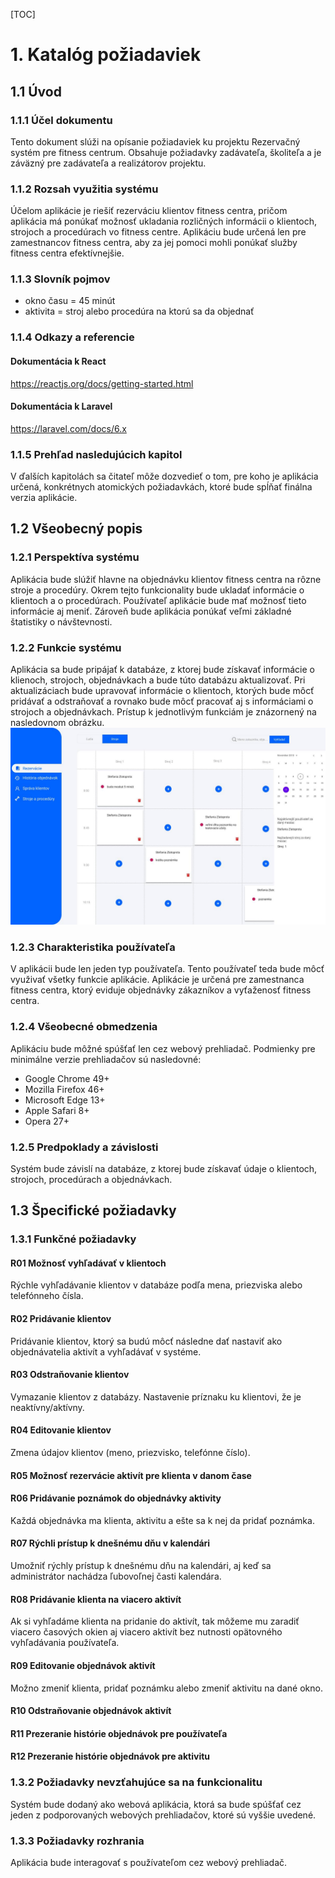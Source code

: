 [TOC]

# 1. Katalóg požiadaviek

## 1.1 Úvod

### 1.1.1 Účel dokumentu
Tento dokument slúži na opísanie požiadaviek ku projektu Rezervačný systém pre fitness centrum. Obsahuje požiadavky zadávateľa, školiteľa a je záväzný pre zadávateľa a realizátorov projektu.

### 1.1.2 Rozsah využitia systému
Účelom aplikácie je riešiť rezerváciu klientov fitness centra, pričom aplikácia má ponúkať možnosť ukladania rozličných informácii o klientoch, strojoch a procedúrach vo fitness centre. Aplikáciu bude určená len pre zamestnancov fitness centra, aby za jej pomoci mohli ponúkať služby fitness centra efektívnejšie.

### 1.1.3 Slovník pojmov
- okno času = 45 minút
- aktivita = stroj alebo procedúra na ktorú sa da objednať

### 1.1.4 Odkazy a referencie

#### Dokumentácia k React
https://reactjs.org/docs/getting-started.html

#### Dokumentácia k Laravel
https://laravel.com/docs/6.x

### 1.1.5 Prehľad nasledujúcich kapitol
V ďalších kapitolách sa čitateľ môže dozvedieť o tom, pre koho je aplikácia určená, konkrétnych atomických požiadavkách, ktoré bude spĺňať finálna verzia aplikácie.

## 1.2 Všeobecný popis

### 1.2.1 Perspektíva systému
Aplikácia bude slúžiť hlavne na objednávku klientov fitness centra na rôzne stroje a procedúry. Okrem tejto funkcionality bude ukladať informácie o klientoch a o procedúrach. Používateľ aplikácie bude mať možnosť tieto informácie aj meniť. Zároveň bude aplikácia ponúkať veľmi základné štatistiky o návštevnosti.

### 1.2.2 Funkcie systému
Aplikácia sa bude pripájať k databáze, z ktorej bude získavať informácie o klienoch, strojoch, objednávkach a bude túto databázu aktualizovať. Pri aktualizáciach bude upravovať informácie o klientoch, ktorých bude môcť pridávať a odstraňovať a rovnako bude môcť pracovať aj s informáciami o strojoch a objednávkach. Prístup k jednotlivým funkciám je znázornený na nasledovnom obrázku.
![wireframe concept](wireframe.jpg)

### 1.2.3 Charakteristika používateľa
V aplikácii bude len jeden typ používateľa. Tento používateľ teda bude môcť využivať všetky funkcie aplikácie.
Aplikácie je určená pre zamestnanca fitness centra, ktorý eviduje objednávky zákazníkov a vyťaženosť fitness centra.

### 1.2.4 Všeobecné obmedzenia
Aplikáciu bude môžné spúšťať len cez webový prehliadač. Podmienky pre minimálne verzie prehliadačov sú nasledovné:
- Google Chrome 49+
- Mozilla Firefox 46+
- Microsoft Edge 13+
- Apple Safari 8+
- Opera 27+

### 1.2.5 Predpoklady a závislosti
Systém bude závislí na databáze, z ktorej bude získavať údaje o klientoch, strojoch, procedúrach a objednávkach.

## 1.3 Špecifické požiadavky

### 1.3.1 Funkčné požiadavky

#### R01 Možnosť vyhľadávať v klientoch
Rýchle vyhľadávanie klientov v databáze podľa mena, priezviska alebo telefónneho čísla.

#### R02 Pridávanie klientov
Pridávanie klientov, ktorý sa budú môcť následne dať nastaviť ako objednávatelia aktivít a vyhľadávať v systéme.

#### R03 Odstraňovanie klientov
Vymazanie klientov z databázy. Nastavenie príznaku ku klientovi, že je neaktívny/aktívny.

#### R04 Editovanie klientov
Zmena údajov klientov (meno, priezvisko, telefónne číslo).

#### R05 Možnosť rezervácie aktivít pre klienta v danom čase

#### R06 Pridávanie poznámok do objednávky aktivity
Každá objednávka ma klienta, aktivitu a ešte sa k nej da pridať poznámka.

#### R07 Rýchli prístup k dnešnému dňu v kalendári
Umožniť rýchly prístup k dnešnému dňu na kalendári, aj keď sa administrátor nachádza ľubovoľnej časti kalendára.

#### R08 Pridávanie klienta na viacero aktivít
Ak si vyhľadáme klienta na pridanie do aktivít, tak môžeme mu zaradiť viacero časových okien aj viacero aktivít bez nutnosti opätovného vyhľadávania používateľa.

#### R09 Editovanie objednávok aktivít
Možno zmeniť klienta, pridať poznámku alebo zmeniť aktivitu na dané okno.

#### R10 Odstraňovanie objednávok aktivít

#### R11 Prezeranie histórie objednávok pre používateľa

#### R12 Prezeranie histórie objednávok pre aktivitu

### 1.3.2 Požiadavky nevzťahujúce sa na funkcionalitu
Systém bude dodaný ako webová aplikácia, ktorá sa bude spúšťať cez jeden z podporovaných webových prehliadačov, ktoré sú vyššie uvedené.

### 1.3.3 Požiadavky rozhrania


Aplikácia bude interagovať s používateľom cez webový prehliadač.
